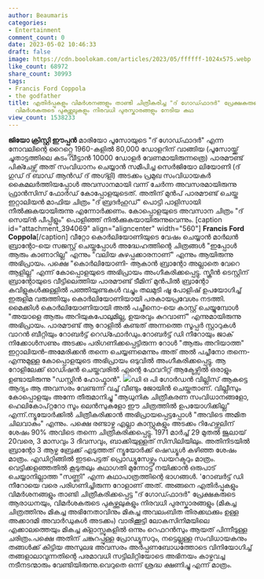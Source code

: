 ```yaml
---
author: Beaumaris
categories:
- Entertainment
comment_count: 0
date: 2023-05-02 10:46:33
draft: false
image: https://cdn.boolokam.com/articles/2023/05/ffffff-1024x575.webp
like_count: 68972
share_count: 30993
tags:
- Francis Ford Coppola
- the godfather
title: എതിർപ്പുകളും വിമർശനങ്ങളും താണ്ടി ചിത്രീകരിച്ച "ദ് ഗോഡ്ഫാദർ" പ്രേക്ഷകരുടെ ആരാധനയും,
  വിമർശകരുടെ പുകഴ്ത്തലുകളും നിരവധി പുരസ്കാരങ്ങളും നേടിയ കഥ
view_count: 1538233
---
```


**ജിയോ ക്രിസ്റ്റി ഈപ്പൻ** മാരിയോ പൂസോയുടെ "ദ് ഗോഡ്ഫാദർ" എന്ന നോവലിന്റെ റൈറ്റ്സെ 1960-കളിൽ 80,000 ഡോളറിന് വാങ്ങിയ (പൂസോയ്ക്ക് ചൂതാട്ടത്തിലെ കടം വീട്ടാൻ 10000 ഡോളർ വേണമായിരുന്നത്രെ) പാരമൗണ്ട് പിക്ചേഴ്സ് അത് സംവിധാനം ചെയ്യാൻ സമീപിച്ച സെർജിയോ ലിയോണി (ദ് ഗുഡ് ദ് ബാഡ് ആൻഡ് ദ് അഗ്ളി) അടക്കം പ്രമുഖ സംവിധായകർ കൈമലർത്തിയപ്പോൾ അവസാനമായി വന്ന് ചേർന്ന അവസരമായിരുന്നു ഫ്രാൻസിസ് ഫോർഡ് കോപ്പോളയുടെത്. അതിന് മുൻപ് പാരമൗണ്ട് ചെയ്ത ഇറ്റാലിയൻ മാഫിയ ചിത്രം "ദ് ബ്രദർഹുഡ്" പൊട്ടി പാളിസായി നീൽക്കുകയായിരുന്നു എന്നോർക്കണം. കോപ്പൊളയുടെ അവസാന ചിത്രം "ദ് സെയ്ൻ പീപ്പിളും" പൊളിഞ്ഞ് നിൽക്കുകയായിരുന്നുവെന്നും. [caption id="attachment_394069" align="aligncenter" width="560"] **Francis Ford Coppola**[/caption] വീറ്റോ കൊർലിയോണിയുടെ വേഷം ചെയ്യാൻ മാർലൻ ബ്രാന്റോ-യെ സജസ്റ്റ് ചെയ്തപ്പോൾ അദ്ധേഹത്തിന്റെ ചിത്രങ്ങൾ "ഇപ്പോൾ ആരും കാണാറില്ല" എന്നും "വലിയ കുഴപ്പക്കാരനാണ്" എന്നും ആയിരുന്നു അഭിപ്രായം. പക്ഷെ "കൊർലിയോണി- ആകാൻ ബ്രാന്റോ അല്ലാതെ വേറെ ആളില്ല" എന്ന് കോപ്പൊളയുടെ അഭിപ്രായം അംഗീകരിക്കപ്പെട്ടു. സ്ക്രീൻ ടെസ്റ്റിന് ബ്രാന്റോയുടെ വീട്ടിലെത്തിയ പാരമൗണ്ട് ടീമിന് മുൻപിൽ ബ്രാന്റോ കവിളുകൾക്കുള്ളിൽ പഞ്ഞിയുണ്ടകൾ വച്ചും തലമുടി ഷൂ പോളിഷ് ഉപയോഗിച്ച് ഇരുളിമ വരുത്തിയും കൊർലിയോണിയായി പരകായപ്രവേശം നടത്തി. മൈക്കിൾ കൊർലിയോണിയായി അൽ പച്ചീനൊ-യെ കാസ്റ്റ് ചെയ്യുമ്പോൾ "അയാളെ ആരും അറിയുകപോലുമില്ല, ഉയരവും കുറവാണ്" എന്നുമായിരുന്നു അഭിപ്രായം. പാരമൗണ്ട് ആ റോളിൽ കണ്ടത് അന്നത്തെ സൂപ്പർ സ്റ്റാറുകൾ വാറൻ ബീറ്റിയും റോബർട്ട് റെഡ്ഫോർഡും.റോബർട്ട് ഡി നീറോയും ജാക് നിക്കോൾസണും അടക്കം പരിഗണിക്കപ്പെട്ടിരുന്ന റോൾ "ആരും അറിയാത്ത" ഇറ്റാലിയൻ-അമേരിക്കൻ തന്നെ ചെയ്യണമെന്നും അത് അൽ പച്ചീനോ തന്നെ-എന്നുമുള്ള കോപ്പൊളയുടെ അഭിപ്രായം ഒടുവിൽ അംഗീകരിക്കപ്പെട്ടു. ആ റോളിലേക്ക് ഓഡിഷൻ ചെയ്തവരിൽ എന്റെ ഫേവറിറ്റ് ആക്ടേഴ്സിൽ ഒരാളും ഉണ്ടായിരുന്നു "ഡസ്റ്റിൻ ഹോഫ്മാൻ". ![](https://cdn.boolokam.com/articles/2023/05/ffffff-1024x575.webp)ഡി ഒ പി ഗോർഡൻ വില്ലിസ് ആകട്ടെ ആദ്യം ആ അവസരം വേണ്ടന്ന് വച്ച് വീണ്ടും ജോയിൻ ചെയ്തതാണ്. വില്ലീസും കോപ്പൊളയും അന്നേ തീരുമാനിച്ചു "ആധുനിക ചിത്രീകരണ സംവിധാനങ്ങളോ, ഹെലികോപ്റ്ററോ സൂം ലെൻസുകളോ ഈ ചിത്രത്തിൽ ഉപയോഗിക്കില്ല" എന്ന്.ന്യൂയോർക്കിൽ ചിത്രീകരിക്കാൻ അഭിപ്രായപ്പെട്ടപ്പോൾ "അവിടെ അമിത ചിലവാകും" എന്നും. പക്ഷെ രണ്ടാഴ്ച എല്ലാ കാസ്റ്റുകളും അടക്കം റിഹേഴ്സലിന് ശേഷം 90% അവിടെ തന്നെ ചിത്രീകരിക്കപ്പെട്ടു. 1971 മാർച്ച് 29 മുതൽ ജൂലായ് 20വരെ, 3 മാസവും 3 ദിവസവും, ബാക്കിയുള്ളത് സിസിലിയിലും. അതിനിടയിൽ ബ്രാന്റോ 3 ആഴ്ച ബ്രേക്ക് എടുത്തത് ന്യൂയോർക്ക് ഷെഡ്യൂൾ കഴിഞ്ഞ ശേഷം മാത്രം. എഡിറ്റിങ്ങിൽ ഇടപെട്ടത് പ്രൊഡ്യൂസേഴ്സും ഡയറക്ടറും മാത്രം. വെട്ടിക്കളഞ്ഞതിൽ കൂടുതലും കഥാഗതി മുന്നോട്ട് നയിക്കാൻ ഒരുപാട് ചെയ്യാനില്ലാത്ത "സണ്ണി" എന്ന കഥാപാത്രത്തിന്റെ ഭാഗങ്ങൾ. 'റോബർട്ട് ഡി നീറോയെ വരെ പരിഗണിച്ചിരുന്ന റോളാണ് അത്. അങ്ങനെ എതിർപ്പുകളും വിമർശനങ്ങളും താണ്ടി ചിത്രീകരിക്കപ്പെട്ട "ദ് ഗോഡ്ഫാദർ" പ്രേക്ഷകരുടെ ആരാധനയും, വിമർശകരുടെ പുകഴ്ത്തലുകളും നിരവധി പുരസ്കാരങ്ങളും (മികച്ച ചിത്രത്തിനും മികച്ച അഭിനേതാവിനും മികച്ച അവലംബിത തിരക്കഥക്കും ഉള്ള അക്കാദമി അവാർഡുകൾ അടക്കം) വാരിക്കൂട്ടി ലോകസിനിമയിലെ എക്കാലത്തെയും മികച്ച ക്ളാസ്സുകളിൽ ഒന്നും റെഫറൻസും ആയത് പിന്നീടുള്ള ചരിത്രം.പക്ഷെ അതിന് ചങ്കുറപ്പുള്ള പ്രോഡ്യൂസറും, നട്ടെല്ലുള്ള സംവിധായകനും തങ്ങൾക്ക് കിട്ടിയ അസുലഭ അവസരം അർപ്പണബോധത്തോടെ വിനിയോഗിച്ച് തങ്ങളാലാവുന്നതിന്റെ പരമാവധി സട്ടിലിറ്റിയോടെ അഭിനയം കാഴ്ചവച്ച നടീനടന്മാരും വേണ്ടിയിരുന്നു.വെറുതെ ഒന്ന് ശ്രദ്ധ ക്ഷണിച്ചു എന്ന് മാത്രം.